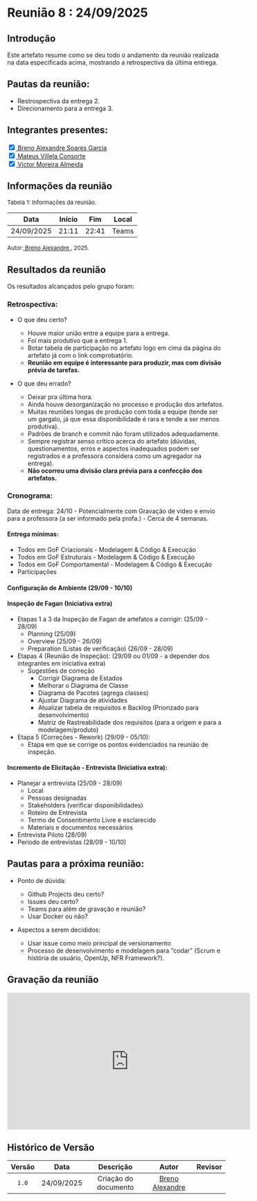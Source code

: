 # Reunião 8 : 24/09/2025

## Introdução

Este artefato resume como se deu todo o andamento da reunião realizada na data especificada acima, mostrando a retrospectiva da última entrega.


## Pautas da reunião:

- Restrospectiva da entrega 2.
- Direcionamento para a entrega 3.


## Integrantes presentes:

<label><input type="checkbox" checked abled>[ Breno Alexandre Soares Garcia ](https://github.com/brenoalexandre0)</label><br>
<label><input type="checkbox" checked abled>[ Mateus Villela Consorte ](https://github.com/MVConsorte)</label><br>
<label><input type="checkbox" checked abled>[ Víctor Moreira Almeida ](https://github.com/aqela-batata-alt)</label><br>


## Informações da reunião

<font size="2" >

<p > Tabela 1: Informações da reunião. </p>

</font>

| Data | Início | Fim | Local |
|:-:|:-:|:-:|:-:|
| 24/09/2025  | 21:11 | 22:41 | Teams |

<font size="2" >

<p>Autor:<a href= "https://github.com/brenoalexandre0"> Breno Alexandre </a>, 2025.</p>

</font>


## Resultados da reunião

Os resultados alcançados pelo grupo foram:

### Retrospectiva:
- O que deu certo?
  - Houve maior união entre a equipe para a entrega.
  - Foi mais produtivo que a entrega 1.
  - Botar tabela de participação no artefato logo em cima da página do artefato já com o link comprobatório.
  - **Reunião em equipe é interessante para produzir, mas com divisão prévia de tarefas.**

- O que deu errado?
  - Deixar pra última hora.
  - Ainda houve desorganização no processo e produção dos artefatos.
  - Muitas reuniões longas de produção com toda a equipe (tende ser um gargalo, já que essa disponibilidade é rara e tende a ser menos produtiva).
  - Padrões de branch e commit não foram utilizados adequadamente.
  - Sempre registrar senso crítico acerca do artefato (dúvidas, questionamentos, erros e aspectos inadequados podem ser registrados e a professora considera como um agregador na entrega).
  - **Não ocorreu uma divisão clara prévia para a confecção dos artefatos.**

### Cronograma:
Data de entrega: 24/10 - Potencialmente com Gravação de vídeo e envio para a professora (a ser informado pela profa.) - Cerca de 4 semanas.

#### Entrega mínimas:
- Todos em GoF Criacionais - Modelagem & Código & Execução
- Todos em GoF Estruturais - Modelagem & Código & Execução
- Todos em GoF Comportamental - Modelagem & Código & Execução
- Participações

#### Configuração de Ambiente (29/09 - 10/10)

#### Inspeção de Fagan (Iniciativa extra)
- Etapas 1 a 3 da Inspeção de Fagan de artefatos a corrigir: (25/09 - 28/09)
  - Planning (25/09)
  - Overview (25/09 - 26/09)
  - Preparation (Listas de verificação) (26/09 - 28/09)
- Etapas 4 (Reunião de Inspeção): (29/09 ou 01/09 - a depender dos integrantes em iniciativa extra)
  - Sugestões de correção
    - Corrigir Diagrama de Estados
    - Melhorar o Diagrama de Classe
    - Diagrama de Pacotes (agrega classes)
    - Ajustar Diagrama de atividades
    - Atualizar tabela de requisitos e Backlog (Priorizado para desenvolvimento)
    - Matriz de Rastreabilidade dos requisitos (para a origem e para a modelagem/produto)
- Etapa 5 (Correções - Rework) (29/09 - 05/10):
  - Etapa em que se corrige os pontos evidenciados na reunião de inspeção.

#### Incremento de Elicitação - Entrevista (Iniciativa extra):
- Planejar a entrevista (25/09 - 28/09)
  - Local
  - Pessoas designadas
  - Stakeholders (verificar disponibilidades)
  - Roteiro de Entrevista
  - Termo de Consentimento Livre e esclarecido
  - Materiais e documentos necessários
- Entrevista Piloto (28/09)
- Período de entrevistas (28/09 - 10/10)


## Pautas para a próxima reunião:
- Ponto de dúvida:
  - Github Projects deu certo?
  - Issues deu certo?
  - Teams para além de gravação e reunião?
  - Usar Docker ou não?


- Aspectos a serem decididos:
  - Usar issue como meio principal de versionamento
  - Processo de desenvolvimento e modelagem para “codar” (Scrum e história de usuário, OpenUp, NFR Framework?).


## Gravação da reunião

<iframe width="560" height="315" src="https://www.youtube.com/embed/A70IMqeZaEc" title="YouTube video player" frameborder="0" allow="accelerometer; autoplay; clipboard-write; encrypted-media; gyroscope; picture-in-picture; web-share" referrerpolicy="strict-origin-when-cross-origin" allowfullscreen></iframe>

## Histórico de Versão

| Versão | Data | Descrição | Autor | Revisor
|:-:|:-:|:-:|:-:|:-:|
|`1.0`| 24/09/2025 | Criação do documento | [Breno Alexandre](https://github.com/brenoalexandre0)| |
